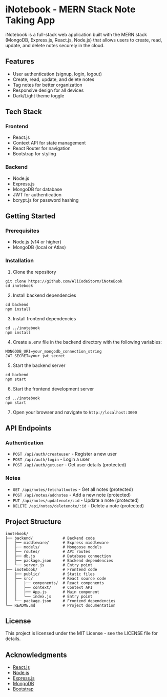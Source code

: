 # iNotebook - MERN Stack Note Taking App

iNotebook is a full-stack web application built with the MERN stack (MongoDB, Express.js, React.js, Node.js) that allows users to create, read, update, and delete notes securely in the cloud.

## Features

- User authentication (signup, login, logout)
- Create, read, update, and delete notes
- Tag notes for better organization
- Responsive design for all devices
- Dark/Light theme toggle

## Tech Stack

### Frontend
- React.js
- Context API for state management
- React Router for navigation
- Bootstrap for styling

### Backend
- Node.js
- Express.js
- MongoDB for database
- JWT for authentication
- bcrypt.js for password hashing

## Getting Started

### Prerequisites
- Node.js (v14 or higher)
- MongoDB (local or Atlas)

### Installation

1. Clone the repository
```
git clone https://github.com/AliCodeStorm/iNoteBook
cd inotebook
```

2. Install backend dependencies
```
cd backend
npm install
```

3. Install frontend dependencies
```
cd ../inotebook
npm install
```

4. Create a .env file in the backend directory with the following variables:
```
MONGODB_URI=your_mongodb_connection_string
JWT_SECRET=your_jwt_secret
```

5. Start the backend server
```
cd backend
npm start
```

6. Start the frontend development server
```
cd ../inotebook
npm start
```

7. Open your browser and navigate to `http://localhost:3000`

## API Endpoints

### Authentication
- `POST /api/auth/createuser` - Register a new user
- `POST /api/auth/login` - Login a user
- `POST /api/auth/getuser` - Get user details (protected)

### Notes
- `GET /api/notes/fetchallnotes` - Get all notes (protected)
- `POST /api/notes/addnotes` - Add a new note (protected)
- `PUT /api/notes/updatenote/:id` - Update a note (protected)
- `DELETE /api/notes/deletenote/:id` - Delete a note (protected)

## Project Structure

```
inotebook/
├── backend/             # Backend code
│   ├── middleware/      # Express middleware
│   ├── models/          # Mongoose models
│   ├── routes/          # API routes
│   ├── db.js            # Database connection
│   ├── package.json     # Backend dependencies
│   └── server.js        # Entry point
├── inotebook/           # Frontend code
│   ├── public/          # Static files
│   ├── src/             # React source code
│   │   ├── components/  # React components
│   │   ├── context/     # Context API
│   │   ├── App.js       # Main component
│   │   └── index.js     # Entry point
│   └── package.json     # Frontend dependencies
└── README.md            # Project documentation
```

## License

This project is licensed under the MIT License - see the LICENSE file for details.

## Acknowledgments

- [React.js](https://reactjs.org/)
- [Node.js](https://nodejs.org/)
- [Express.js](https://expressjs.com/)
- [MongoDB](https://www.mongodb.com/)
- [Bootstrap](https://getbootstrap.com/)